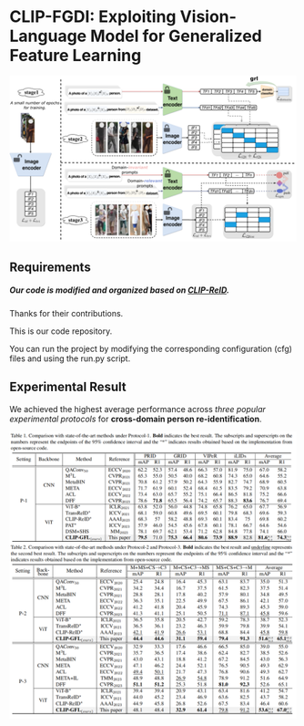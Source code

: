 # CLIP-FGDI: Exploiting Vision-Language Model for Generalized Feature Learning



![Pipeline](f1.png)



## Requirements

##### Our code is modified and organized based on [CLIP-ReID](https://github.com/Syliz517/CLIP-ReID).

Thanks for their contributions.

This is our code repository.

 You can run the project by modifying the corresponding configuration (cfg) files and using the run.py script.




## Experimental Result

We achieved the highest average performance across *three popular  experimental protocols* for **cross-domain person re-identification**.

![results](experiments.png)







